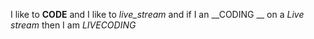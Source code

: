 I like to **CODE** and I like to _live_stream_ and if I an __CODING __ on a *Live stream* then I am *LIVECODING* 

